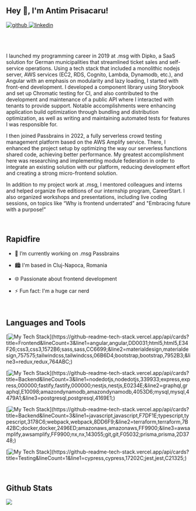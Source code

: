 ## Hey 👋, I'm Antim Prisacaru!  


<a href="https://github.com/antim-prisacaru" target="_blank">
<img src=https://img.shields.io/badge/github-%2324292e.svg?&style=for-the-badge&logo=github&logoColor=white alt=github style="margin-bottom: 5px;" />
</a>
<a href="https://linkedin.com/in/antim-prisăcaru-816661152" target="_blank">
<img src=https://img.shields.io/badge/linkedin-%231E77B5.svg?&style=for-the-badge&logo=linkedin&logoColor=white alt=linkedin style="margin-bottom: 5px;" />
</a>  
  
<br><br>


<p>I launched my programming career in 2019 at .msg with Dipko, a SaaS solution for German municipalities that streamlined ticket sales and self-service operations. Using a tech stack that included a monolithic nodejs server, AWS services (EC2, RDS, Cognito, Lambda, Dynamodb, etc.), and Angular with an emphasis on modularity and lazy loading, I started with front-end development. I developed a component library using Storybook and set up Chromatic testing for CI, and also contributed to the development and maintenance of a public API where I interacted with tenants to provide support. Notable accomplishments were enhancing application build optimization through bundling and distribution optimization, as well as writing and maintaining automated tests for features I was responsible for.</p>

<p>I then joined Passbrains in 2022, a fully serverless crowd testing management platform based on the AWS Amplify service. There, I enhanced the project setup by optimizing the way our serverless functions shared code, achieving better performance. My greatest accomplishment here was researching and implementing module federation in order to integrate an existing solution with our platform, reducing development effort and creating a strong micro-frontend solution.</p>

<p>In addition to my project work at .msg, I mentored colleagues and interns and helped organize five editions of our internship program, CareerStart. I also organized workshops and presentations, including live coding sessions, on topics like “Why is frontend underrated” and "Embracing future with a purpose!"</p>
  
  

<br/>  


## Rapidfire  

- 🔭 I’m currently working on .msg Passbrains  
  

- 🏙️ I'm based in Cluj-Napoca, Romania  
  

- 🌐 Passionate about frontend development  
  

- ⚡ Fun fact: I'm a huge car nerd  


<br/>  


## Languages and Tools  
[![My Tech Stack](https://github-readme-tech-stack.vercel.app/api/cards?title=Frontend&lineCount=3&line1=angular,angular,DD0031;html5,html5,E34F26;css3,css3,1572B6;sass,sass,CC6699;&line2=materialdesign,materialdesign,757575;tailwindcss,tailwindcss,06B6D4;bootstrap,bootstrap,7952B3;&line3=redux,redux,764ABC;)](https://github-readme-tech-stack.vercel.app/api/cards?title=Frontend&lineCount=3&line1=angular,angular,DD0031;html5,html5,E34F26;css3,css3,1572B6;sass,sass,CC6699;&line2=materialdesign,materialdesign,757575;tailwindcss,tailwindcss,06B6D4;bootstrap,bootstrap,7952B3;&line3=redux,redux,764ABC;)

 
[![My Tech Stack](https://github-readme-tech-stack.vercel.app/api/cards?title=Backend&lineCount=3&line1=nodedotjs,nodedotjs,339933;express,express,000000;fastify,fastify,000000;nestjs,nestjs,E0234E;&line2=graphql,graphql,E10098;amazondynamodb,amazondynamodb,4053D6;mysql,mysql,4479A1;&line3=postgresql,postgresql,4169E1;)](https://github-readme-tech-stack.vercel.app/api/cards?title=Backend&lineCount=3&line1=nodedotjs,nodedotjs,339933;express,express,000000;fastify,fastify,000000;nestjs,nestjs,E0234E;&line2=graphql,graphql,E10098;amazondynamodb,amazondynamodb,4053D6;mysql,mysql,4479A1;&line3=postgresql,postgresql,4169E1;)


[![My Tech Stack](https://github-readme-tech-stack.vercel.app/api/cards?title=Miscellaneous/DevOps&lineCount=3&line1=javascript,javascript,F7DF1E;typescript,typescript,3178C6;webpack,webpack,8DD6F9;&line2=terraform,terraform,7B42BC;docker,docker,2496ED;amazonaws,amazonaws,FF9900;&line3=awsamplify,awsamplify,FF9900;nx,nx,143055;git,git,F05032;prisma,prisma,2D3748;)](https://github-readme-tech-stack.vercel.app/api/cards?title=Backend&lineCount=3&line1=javascript,javascript,F7DF1E;typescript,typescript,3178C6;webpack,webpack,8DD6F9;&line2=terraform,terraform,7B42BC;docker,docker,2496ED;amazonaws,amazonaws,FF9900;&line3=awsamplify,awsamplify,FF9900;nx,nx,143055;git,git,F05032;prisma,prisma,2D3748;)

[![My Tech Stack](https://github-readme-tech-stack.vercel.app/api/cards?title=Testing&lineCount=1&line1=cypress,cypress,17202C;jest,jest,C21325;)](https://github-readme-tech-stack.vercel.app/api/cards?title=Testing&lineCount=1&line1=cypress,cypress,17202C;jest,jest,C21325;)

<br/>  


## Github Stats 
<div align="center">
<img src="https://github-readme-stats.vercel.app/api?username=antim-prisacaru&show_icons=true&count_private=true&hide_border=true" align="left" />
</div>
<br/>  
